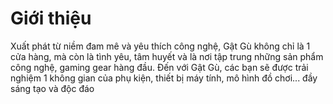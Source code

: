 # Giới thiệu
Xuất phát từ niềm đam mê và yêu thích công nghệ, Gật Gù không chỉ là 1 cửa hàng, mà còn là tình yêu, tâm huyết và là nơi tập trung những sản phẩm công nghệ, gaming gear hàng đầu.  Đến với Gật Gù, các bạn sẽ được trải nghiệm 1 không gian của phụ kiện, thiết bị máy tính, mô hình đồ chơi... đầy sáng tạo và độc đáo
